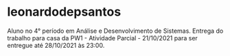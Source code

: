 # leonardodepsantos
Aluno no 4° período em Análise e Desenvolvimento de Sistemas. Entrega do trabalho para casa da PW1 - Atividade Parcial - 21/10/2021 para ser entregue até  28/10/2021 às 23:00.
